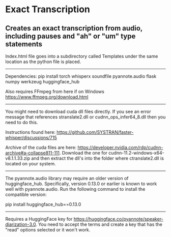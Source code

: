 # Exact Transcription
Creates an exact transcription from audio, including pauses and "ah" or "um" type statements
---------------------------------------

Index.html file goes into a subdirectory called Templates under the same location as the python file is placed.

---------------------------------------

Dependencies: pip install torch whisperx soundfile pyannote.audio flask numpy werkzeug huggingface_hub 

Also requires FFmpeg from here if on Windows https://www.ffmpeg.org/download.html 

---------------------------------------

You might need to download cuda dll files directly. If you see an error message that references stranslate2.dll or cudnn_ops_infer64_8.dll then you need to do this.

Instructions found here: https://github.com/SYSTRAN/faster-whisper/discussions/715 

Archive of the cuda files are here: https://developer.nvidia.com/rdp/cudnn-archive#a-collapse811-111. Download the one for cudnn-11.2-windows-x64-v8.1.1.33.zip and then extract the dll's into the folder where ctranslate2.dll is located on your system.

---------------------------------------

The pyannote.audio library may require an older version of huggingface_hub. Specifically, version 0.13.0 or earlier is known to work well with pyannote.audio.
Run the following command to install the compatible version:

pip install huggingface_hub==0.13.0

---------------------------------------

Requires a HuggingFace key for https://huggingface.co/pyannote/speaker-diarization-3.0. You need to accept the terms and create a key that has the "read" options selected or it won't work.
